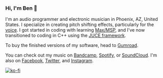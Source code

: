 ### Hi, I'm Ben 👋

I'm an audio programmer and electronic musician in Phoenix, AZ, United States. I specialize in creating pitch shifting effects, particularly for the [voice](http://www.youtube.com/watch?v=jIzHT1uJxA4). I got started in coding with learning [Max/MSP](http://www.cycling74.com/products/max), and I've now transitioned to coding in C++ using the [JUCE framework](http://www.juce.com/).

To buy the finished versions of my software, head to [Gumroad](http://www.gumroad.com/benvining).

You can check out my music on [Bandcamp](http://www.benvining.bandcamp.com/), [Spotify](http://open.spotify.com/artist/2UA73qR4E3nNPjjf8CphX8?si=FrGog5JQSuGftUDOscAThg), or [SoundCloud](http://www.soundcloud.com/benvining). I'm also on [Facebook](http://www.facebook.com/benviningofficial/), [Twitter](http://www.twitter.com/benthevining), and [Instagram](http://www.instagram.com/benjivining/).

[![ko-fi](https://www.ko-fi.com/img/githubbutton_sm.svg)](https://ko-fi.com/G2G32OKV9)
